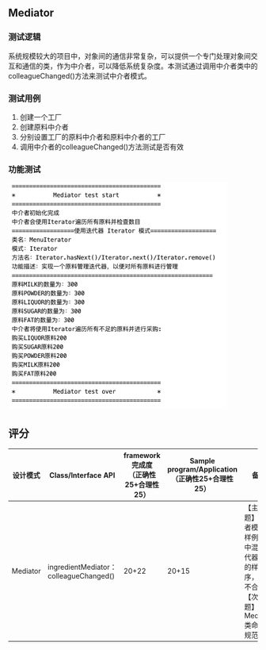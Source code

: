 ## Mediator

### 测试逻辑

系统规模较大的项目中，对象间的通信非常复杂，可以提供一个专门处理对象间交互和通信的类，作为中介者，可以降低系统复杂度。本测试通过调用中介者类中的colleagueChanged()方法来测试中介者模式。

### 测试用例

1. 创建一个工厂
2. 创建原料中介者
3. 分别设置工厂的原料中介者和原料中介者的工厂
4. 调用中介者的colleagueChanged()方法测试是否有效

### 功能测试

<img src="../img/MediatorTest.png" alt="MediatorTest" style="zoom:50%;" />

## 评分

| 设计模式 | Class/Interface API                    | framework完成度<br />（正确性25+合理性25） | Sample program/Application<br />（正确性25+合理性25） | 备注                                                         |
| -------- | -------------------------------------- | ------------------------------------------ | ----------------------------------------------------- | ------------------------------------------------------------ |
| Mediator | ingredientMediator：colleagueChanged() | 20+22                                      | 20+15                                                 | 【主要问题】中介者模式的样例程序中混杂迭代器模式的样例程序，结构不合理【次要问题】Mediator类命名不规范 |

